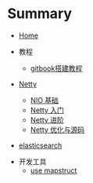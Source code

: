 # Summary

* [Home](README.md)
* 教程
  * [gitbook搭建教程](tools/gitbook搭建教程.md)

* [Netty](technology/netty/Netty_README.md)
  * [NIO 基础](technology/netty/Netty01-nio.md)
  * [Netty 入门](technology/netty/Netty02-入门.md)
  * [Netty 进阶](technology/netty/Netty03-进阶.md)
  * [Netty 优化与源码](technology/netty/Netty04-优化与源码.md)
* [elasticsearch](technology/elasticsearch/readme.md)

- 开发工具
  - [use mapstruct](develop/mapstruct.md)
